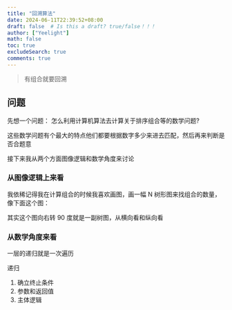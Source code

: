 ```yaml
---
title: "回溯算法"
date: 2024-06-11T22:39:52+08:00
draft: false  # Is this a draft? true/false！！！
author: ["Yeelight"]
math: false
toc: true
excludeSearch: true
comments: true
---
```


> 有组合就要回溯

## 问题

先想一个问题：
怎么利用计算机算法去计算关于排序组合等的数学问题?

这些数学问题有个最大的特点他们都要根据数字多少来进去匹配，然后再来判断是否合题意

接下来我从两个方面图像逻辑和数学角度来讨论

### 从图像逻辑上来看

我依稀记得我在计算组合的时候我喜欢画图，画一幅 N 树形图来找组合的数量，像下面这个图：

其实这个图向右转 90 度就是一副树图，从横向看和纵向看

### 从数学角度来看

一层的递归就是一次遍历

递归

1. 确立终止条件
2. 参数和返回值
3. 主体逻辑
